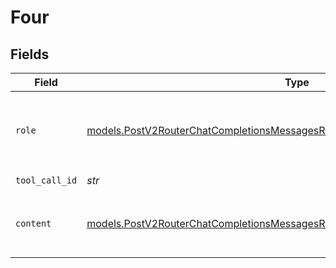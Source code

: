 # Four


## Fields

| Field                                                                                                                                                                | Type                                                                                                                                                                 | Required                                                                                                                                                             | Description                                                                                                                                                          |
| -------------------------------------------------------------------------------------------------------------------------------------------------------------------- | -------------------------------------------------------------------------------------------------------------------------------------------------------------------- | -------------------------------------------------------------------------------------------------------------------------------------------------------------------- | -------------------------------------------------------------------------------------------------------------------------------------------------------------------- |
| `role`                                                                                                                                                               | [models.PostV2RouterChatCompletionsMessagesRouterChatCompletionsRequestRole](../models/postv2routerchatcompletionsmessagesrouterchatcompletionsrequestrole.md)       | :heavy_check_mark:                                                                                                                                                   | The role of the messages author, in this case **tool**.                                                                                                              |
| `tool_call_id`                                                                                                                                                       | *str*                                                                                                                                                                | :heavy_check_mark:                                                                                                                                                   | N/A                                                                                                                                                                  |
| `content`                                                                                                                                                            | [models.PostV2RouterChatCompletionsMessagesRouterChatCompletionsRequestContent](../models/postv2routerchatcompletionsmessagesrouterchatcompletionsrequestcontent.md) | :heavy_check_mark:                                                                                                                                                   | The contents of a particular role's message.                                                                                                                         |